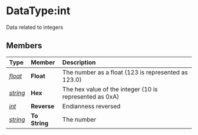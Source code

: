 # DataType:int

Data related to integers

## Members

| **Type** | **Member** | **Description** |
| :--- | :--- | :--- |
| [_float_](datatype-float.md) | **Float** | The number as a float (123 is represented as 123.0) |
| [_string_](datatype-string.md) | **Hex** | The hex value of the integer (10 is represented as 0xA) |
| [_int_](datatype-int.md) | **Reverse** | Endianness reversed |
| [_string_](datatype-string.md) | **To String** | The number |

